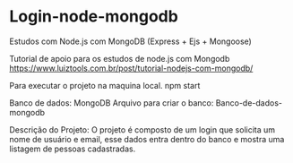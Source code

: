 # Login-node-mongodb
Estudos com Node.js com MongoDB (Express + Ejs + Mongoose)

Tutorial de apoio para os estudos de node.js com Mongodb
https://www.luiztools.com.br/post/tutorial-nodejs-com-mongodb/

Para executar o projeto na maquina local.
npm start

Banco de dados:  MongoDB
Arquivo para criar o banco:
Banco-de-dados-mongodb

Descrição do Projeto:
O projeto é composto de um login que solicita um nome de usuário e email, esse dados entra dentro do banco e mostra uma listagem de pessoas cadastradas.

